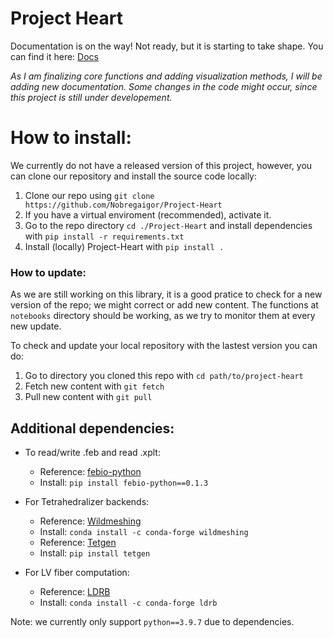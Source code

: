 # Project Heart

Documentation is on the way! Not ready, but it is starting to take shape. You can find it here: [Docs](https://nobregaigor.github.io/Project-Heart/)

_As I am finalizing core functions and adding visualization methods, I will be adding new documentation. Some changes in the code might occur, since this project is still under developement._

# How to install:

We currently do not have a released version of this project, however, you can clone our repository and install the source code locally:

1. Clone our repo using `git clone https://github.com/Nobregaigor/Project-Heart`
2. If you have a virtual enviroment (recommended), activate it.
3. Go to the repo directory `cd ./Project-Heart` and install dependencies with `pip install -r requirements.txt`
4. Install (locally) Project-Heart with `pip install .`

### How to update:

As we are still working on this library, it is a good pratice to check for a new version of the repo; we might correct or add new content. The functions at `notebooks` directory should be working, as we try to monitor them at every new update.

To check and update your local repository with the lastest version you can do:

1. Go to directory you cloned this repo with `cd path/to/project-heart`
2. Fetch new content with `git fetch`
3. Pull new content with `git pull`


## Additional dependencies:

- To read/write .feb and read .xplt:

  - Reference: [febio-python](https://github.com/Nobregaigor/febio-python)
  - Install: `pip install febio-python==0.1.3`

- For Tetrahedralizer backends:

  - Reference: [Wildmeshing](https://wildmeshing.github.io/python/)
  - Install: `conda install -c conda-forge wildmeshing`
  - Reference: [Tetgen](https://tetgen.pyvista.org/)
  - Install: `pip install tetgen`

- For LV fiber computation:
  - Reference: [LDRB](https://github.com/finsberg/ldrb/)
  - Install: `conda install -c conda-forge ldrb`

Note: we currently only support `python==3.9.7` due to dependencies.
